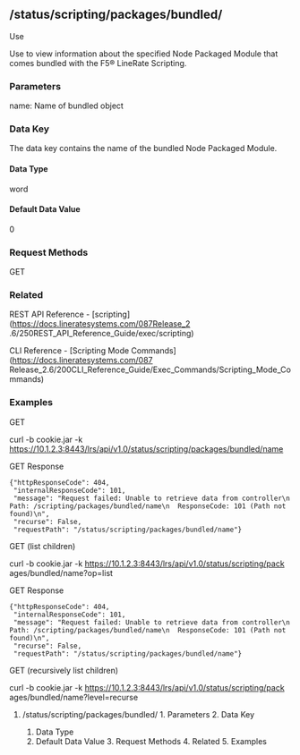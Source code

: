 ## /status/scripting/packages/bundled/<name/>

Use

Use to view information about the specified Node Packaged Module that comes
bundled with the F5® LineRate Scripting.

### Parameters

name: Name of bundled object

### Data Key

The data key contains the name of the bundled Node Packaged Module.

#### Data Type

word

#### Default Data Value

0

### Request Methods

GET

### Related

REST API Reference - [scripting](https://docs.lineratesystems.com/087Release_2
.6/250REST_API_Reference_Guide/exec/scripting)

CLI Reference - [Scripting Mode Commands](https://docs.lineratesystems.com/087
Release_2.6/200CLI_Reference_Guide/Exec_Commands/Scripting_Mode_Commands)

### Examples

GET

curl -b cookie.jar -k
https://10.1.2.3:8443/lrs/api/v1.0/status/scripting/packages/bundled/name

GET Response

    
    {"httpResponseCode": 404,
     "internalResponseCode": 101,
     "message": "Request failed: Unable to retrieve data from controller\n  Path: /scripting/packages/bundled/name\n  ResponseCode: 101 (Path not found)\n",
     "recurse": False,
     "requestPath": "/status/scripting/packages/bundled/name"}
    

GET (list children)

curl -b cookie.jar -k https://10.1.2.3:8443/lrs/api/v1.0/status/scripting/pack
ages/bundled/name?op=list

GET Response

    
    {"httpResponseCode": 404,
     "internalResponseCode": 101,
     "message": "Request failed: Unable to retrieve data from controller\n  Path: /scripting/packages/bundled/name\n  ResponseCode: 101 (Path not found)\n",
     "recurse": False,
     "requestPath": "/status/scripting/packages/bundled/name"}
    

GET (recursively list children)

curl -b cookie.jar -k https://10.1.2.3:8443/lrs/api/v1.0/status/scripting/pack
ages/bundled/name?level=recurse

  1. /status/scripting/packages/bundled/<name/>
    1. Parameters
    2. Data Key
      1. Data Type
      2. Default Data Value
    3. Request Methods
    4. Related
    5. Examples

